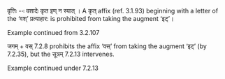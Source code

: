 




वृत्तिः --ः वशादेः कृत इण् न स्‍यात् । A कृत् affix (ref. 3.1.93) beginning with a letter of the ‘वश्’ प्रत्याहार: is prohibited from taking the augment ‘इट्’।


Example continued from 3.2.107


जगम् + वस् 7.2.8 prohibits the affix ‘वस्’ from taking the augment ‘इट्’ (by 7.2.35), but the सूत्रम् 7.2.13 intervenes.


Example continued under 7.2.13

